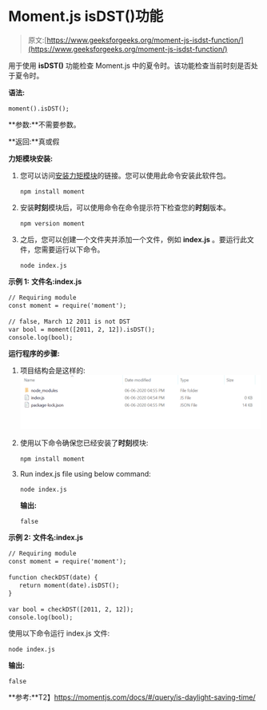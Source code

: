 # Moment.js isDST()功能

> 原文:[https://www.geeksforgeeks.org/moment-js-isdst-function/](https://www.geeksforgeeks.org/moment-js-isdst-function/)

用于使用 **isDST()** 功能检查 Moment.js 中的夏令时。该功能检查当前时刻是否处于夏令时。

**语法:**

```
moment().isDST();
```

**参数:**不需要参数。

**返回:**真或假

**力矩模块安装:**

1.  您可以访问[安装力矩模块](https://www.npmjs.com/package/moment)的链接。您可以使用此命令安装此软件包。

    ```
    npm install moment
    ```

2.  安装**时刻**模块后，可以使用命令在命令提示符下检查您的**时刻**版本。

    ```
    npm version moment
    ```

3.  之后，您可以创建一个文件夹并添加一个文件，例如 **index.js** 。要运行此文件，您需要运行以下命令。

    ```
    node index.js
    ```

**示例 1:** **文件名:index.js**

```
// Requiring module
const moment = require('moment');

// false, March 12 2011 is not DST
var bool = moment([2011, 2, 12]).isDST();
console.log(bool);
```

**运行程序的步骤:**

1.  项目结构会是这样的:
    ![](img/3209d9b4369c180282a34be8070d7d6e.png)
2.  使用以下命令确保您已经安装了**时刻**模块:

    ```
    npm install moment
    ```

3.  Run index.js file using below command:

    ```
    node index.js
    ```

    **输出:**

    ```
    false

    ```

**示例 2:** **文件名:index.js**

```
// Requiring module
const moment = require('moment');

function checkDST(date) {
   return moment(date).isDST(); 
}

var bool = checkDST([2011, 2, 12]);
console.log(bool);
```

使用以下命令运行 index.js 文件:

```
node index.js
```

**输出:**

```
false

```

**参考:**T2】https://momentjs.com/docs/#/query/is-daylight-saving-time/